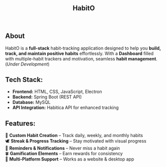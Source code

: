 <h2 align="center">HabitO</h2><br>


**<h2>About</h2>**  

HabitO is a **full-stack** habit-tracking application designed to help you **build, track, and maintain positive habits** effortlessly. With a **Dashboard** filled with multiple-habit trackers and motivation, seamless **habit management**.  (*Under Development*)

**<h2>Tech Stack:</h2>**  
- **Frontend:** HTML, CSS, JavaScript, Electron  
- **Backend:** Spring Boot (REST API)  
- **Database:** MySQL
- **API Integration:** Habitica API for enhanced tracking  

**<h2>Features:</h2>**  

 👾 **Custom Habit Creation** – Track daily, weekly, and monthly habits  
 🕊️ **Streak & Progress Tracking** – Stay motivated with visual progress  
 🫧 **Reminders & Notifications** – Never miss a habit again  
 🍀 **Gamification Elements** – Earn rewards for consistency  
 🍄 **Multi-Platform Support** – Works as a website & desktop app  

